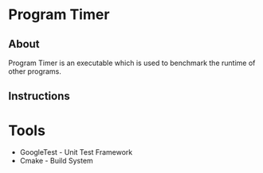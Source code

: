 # Program Timer
## About
Program Timer is an executable which is used to benchmark the runtime of other programs. 

## Instructions


# Tools
* GoogleTest - Unit Test Framework
* Cmake - Build System
